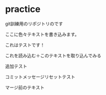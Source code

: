 # practice
git訓練用のリポジトリのです

ここに色々テキストを書き込みます。

これはテストです！

これを読み込む＋このテキストを取り込んでみる

追加テスト

コミットメッセージリセットテスト

マージ前のテキスト